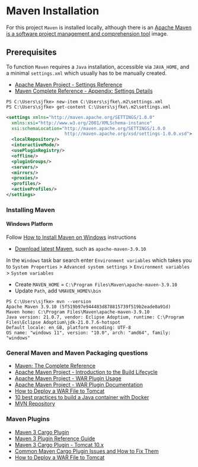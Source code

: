 # Maven Installation

For this project ``Maven`` is installed locally, although there is 
an [Apache Maven is a software project management and comprehension tool](https://hub.docker.com/_/maven) image.

## Prerequisites

To function `Maven` requires a ``Java`` installation, accessible via ``JAVA_HOME``, and
a minimal `settings.xml` which usually has to be manually created.

* [Apache Maven Project - Settings Reference](https://maven.apache.org/settings.html)
* [Maven Complete Reference - Appendix: Settings Details](https://www.sonatype.com/maven-complete-reference/settings-details)

```console
PS C:\Users\sjfke> new-item C:\Users\sjfke\.m2\settings.xml
PS C:\Users\sjfke> get-content C:\Users\sjfke\.m2\settings.xml
```

```xml
<settings xmlns="http://maven.apache.org/SETTINGS/1.0.0"
  xmlns:xsi="http://www.w3.org/2001/XMLSchema-instance"
  xsi:schemaLocation="http://maven.apache.org/SETTINGS/1.0.0
                      http://maven.apache.org/xsd/settings-1.0.0.xsd">
  <localRepository/>
  <interactiveMode/>
  <usePluginRegistry/>
  <offline/>
  <pluginGroups/>
  <servers/>
  <mirrors/>
  <proxies/>
  <profiles/>
  <activeProfiles/>
</settings>
```

### Installing Maven

#### Windows Platform

Follow [How to Install Maven on Windows](https://phoenixnap.com/kb/install-maven-windows) instructions

* [Download latest Maven](https://maven.apache.org/download.cgi), such as `apache-maven-3.9.10`

In the ``Windows`` task bar search enter ``Environment variables`` which takes you to 
``System Properties`` > ``Advanced system settings`` > ``Environment variables`` > ``System variables``

* Create ``MAVEN_HOME`` = `C:\Program Files\Maven\apache-maven-3.9.10`
* Update ``Path``, add ``%MAVEN_HOME%\bin``

```console
PS C:\Users\sjfke> mvn --version
Apache Maven 3.9.10 (5f519b97e944483d878815739f519b2eade0a91d)
Maven home: C:\Program Files\Maven\apache-maven-3.9.10
Java version: 21.0.7, vendor: Eclipse Adoptium, runtime: C:\Program Files\Eclipse Adoptium\jdk-21.0.7.6-hotspot
Default locale: en_GB, platform encoding: UTF-8
OS name: "windows 11", version: "10.0", arch: "amd64", family: "windows"
```

### General Maven and Maven Packaging questions

* [Maven: The Complete Reference](https://www.sonatype.com/maven-complete-reference)
* [Apache Maven Project - Introduction to the Build Lifecycle](https://maven.apache.org/guides/introduction/introduction-to-the-lifecycle.html)
* [Apache Maven Project - WAR Plugin Usage](https://maven.apache.org/plugins/maven-war-plugin/usage.html)
* [Apache Maven Project - WAR Plugin Documentation](https://maven.apache.org/plugins/maven-war-plugin/plugin-info.html)
* [How to Deploy a WAR File to Tomcat](https://www.baeldung.com/tomcat-deploy-war)
* [10 best practices to build a Java container with Docker](https://snyk.io/blog/best-practices-to-build-java-containers-with-docker/)
* [MVN Repository](https://mvnrepository.com/)


### Maven Plugins

* [Maven 3 Cargo Plugin](https://codehaus-cargo.atlassian.net/wiki/spaces/CARGO/pages/491631/Maven+3+Plugin)
* [Maven 3 Plugin Reference Guide](https://codehaus-cargo.atlassian.net/wiki/spaces/CARGO/pages/491622/Maven+3+Plugin+Reference+Guide)
* [Maven 3 Cargo Plugin - Tomcat 10.x](https://codehaus-cargo.atlassian.net/wiki/x/AgDWN)
* [Common Maven Cargo Plugin Issues and How to Fix Them](https://javanexus.com/blog/common-maven-cargo-issues-fix)
* [How to Deploy a WAR File to Tomcat](https://www.baeldung.com/tomcat-deploy-war#3-remote-deploy)

